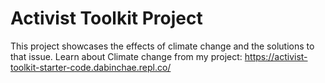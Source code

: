 # Activist Toolkit Project

This project showcases the effects of climate change and the solutions to that issue. 
Learn about Climate change from my project: https://activist-toolkit-starter-code.dabinchae.repl.co/
